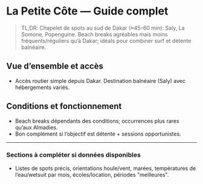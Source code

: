# La Petite Côte — Guide complet

> TL;DR: Chapelet de spots au sud de Dakar (≈45–60 min): Saly, La Somone, Popenguine. Beach breaks agréables mais moins fréquents/réguliers qu’à Dakar; idéals pour combiner surf et détente balnéaire.

## Vue d’ensemble et accès

- Accès routier simple depuis Dakar. Destination balnéaire (Saly) avec hébergements variés.

## Conditions et fonctionnement

- Beach breaks dépendants des conditions; occurrences plus rares qu’aux Almadies.
- Bon complément si l’objectif est détente + sessions opportunistes.

---

### Sections à compléter si données disponibles

- Listes de spots précis, orientations houle/vent, marées, températures de l’eau/wetsuit par mois, écoles/location, périodes "meilleures".
